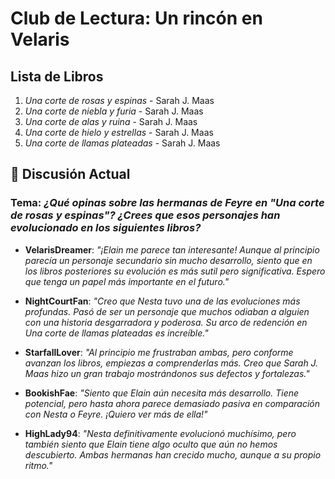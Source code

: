 # Club de Lectura: Un rincón en Velaris

## Lista de Libros
1. *Una corte de rosas y espinas* - Sarah J. Maas
2. *Una corte de niebla y furia* - Sarah J. Maas
3. *Una corte de alas y ruina* - Sarah J. Maas
4. *Una corte de hielo y estrellas* - Sarah J. Maas
5. *Una corte de llamas plateadas* - Sarah J. Maas


## 💬 Discusión Actual  
### Tema: *¿Qué opinas sobre las hermanas de Feyre en "Una corte de rosas y espinas"? ¿Crees que esos personajes han evolucionado en los siguientes libros?*

- **VelarisDreamer**: *"¡Elain me parece tan interesante! Aunque al principio parecía un personaje secundario sin mucho desarrollo, siento que en los libros posteriores su evolución es más sutil pero significativa. Espero que tenga un papel más importante en el futuro."*

- **NightCourtFan**: *"Creo que Nesta tuvo una de las evoluciones más profundas. Pasó de ser un personaje que muchos odiaban a alguien con una historia desgarradora y poderosa. Su arco de redención en *Una corte de llamas plateadas* es increíble."*

- **StarfallLover**: *"Al principio me frustraban ambas, pero conforme avanzan los libros, empiezas a comprenderlas más. Creo que Sarah J. Maas hizo un gran trabajo mostrándonos sus defectos y fortalezas."*

- **BookishFae**: *"Siento que Elain aún necesita más desarrollo. Tiene potencial, pero hasta ahora parece demasiado pasiva en comparación con Nesta o Feyre. ¡Quiero ver más de ella!"*

- **HighLady94**: *"Nesta definitivamente evolucionó muchísimo, pero también siento que Elain tiene algo oculto que aún no hemos descubierto. Ambas hermanas han crecido mucho, aunque a su propio ritmo."*
